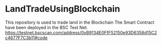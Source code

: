 # LandTradeUsingBlockchain
This repository is used to trade land in the Blockchain
The Smart Contract have been deployed in the BSC Test Net.
https://testnet.bscscan.com/address/0xB9134E0FfF52150e93D6358d15C2c4677F7C3b11#code
